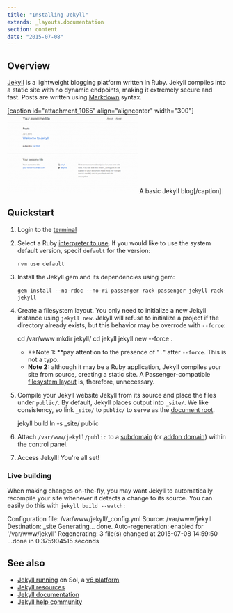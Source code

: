 ```yaml
---
title: "Installing Jekyll"
extends: _layouts.documentation
section: content
date: "2015-07-08"
---
```


## Overview

[Jekyll](http://jekyllrb.com) is a lightweight blogging platform written in Ruby. Jekyll compiles into a static site with no dynamic endpoints, making it extremely secure and fast. Posts are written using [Markdown](https://guides.github.com/features/mastering-markdown/) syntax.

\[caption id="attachment\_1065" align="aligncenter" width="300"\][![A basic Jekyll blog](images/jekyll-default-blog-300x182.png)](/docs/wp-content/uploads/2015/07/jekyll-default-blog.png) A basic Jekyll blog\[/caption\]

## Quickstart

1. Login to the [terminal](/docs/terminal/accessing-terminal/ "Accessing terminal")
2. Select a Ruby [interpreter to use](/docs/ruby/changing-ruby-versions/). If you would like to use the system default version, specif `default` for the version:
    
    ```
    rvm use default
    ```
    
3. Install the Jekyll gem and its dependencies using gem:
    
    ```
    gem install --no-rdoc --no-ri passenger rack passenger jekyll rack-jekyll
    ```
    
4. Create a filesystem layout. You only need to initialize a new Jekyll instance using `jekyll new`. Jekyll will refuse to initialize a project if the directory already exists, but this behavior may be overrode with `--force`:
    
    cd /var/www
    mkdir jekyll/
    cd jekyll
    jekyll new --force .
    
    - **Note 1: **pay attention to the presence of "`.`" after `--force`. This is not a typo.
    - **Note 2:** although it may be a Ruby application, Jekyll compiles your site from source, creating a static site. A Passenger-compatible [filesystem layout](/docs/cgi-passenger/passenger-application-layout/) is, therefore, unnecessary.
5. Compile your Jekyll website Jekyll from its source and place the files under `public/`. By default, Jekyll places output into `_site/`. We like consistency, so link `_site/` to `public/` to serve as the [document root](/docs/web-content/where-is-site-content-served-from/).
    
    jekyll build
    ln -s \_site/ public
    
6. Attach `/var/www/jekyll/public` to a [subdomain](/docs/web-content/creating-subdomain/) (or [addon domain](/docs/control-panel/creating-addon-domain/)) within the control panel.
7. Access Jekyll! You're all set!

### Live building

When making changes on-the-fly, you may want Jekyll to automatically recompile your site whenever it detects a change to its source. You can easily do this with `jekyll build --watch:`

Configuration file: /var/www/jekyll/\_config.yml
 Source: /var/www/jekyll
 Destination: \_site
 Generating... 
 done.
 Auto-regeneration: enabled for '/var/www/jekyll'
 Regenerating: 3 file(s) changed at 2015-07-08 14:59:50 ...done in 0.375904515 seconds

## See also

- [Jekyll running](http://jekyll.sandbox.apiscp.com) on Sol, a [v6 platform](/docs/platform/determining-platform-version/)
- [Jekyll resources](http://jekyllrb.com/docs/resources/)
- [Jekyll documentation](http://jekyllrb.com/docs/frontmatter/)
- [Jekyll help community](https://talk.jekyllrb.com/)
